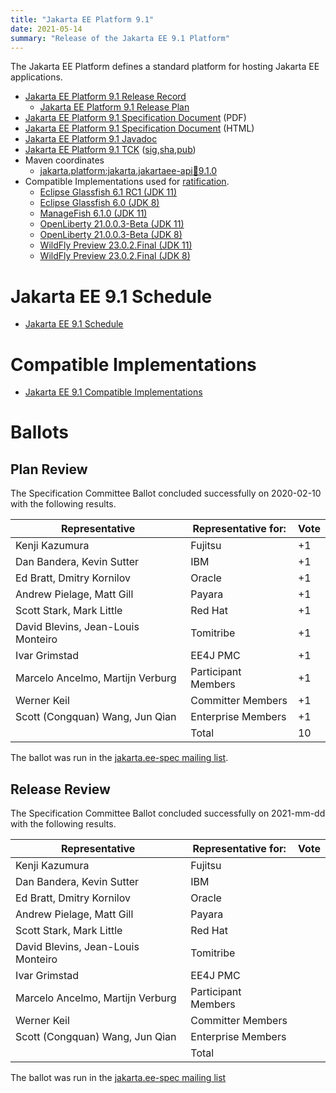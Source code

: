 ```yaml
---
title: "Jakarta EE Platform 9.1"
date: 2021-05-14
summary: "Release of the Jakarta EE 9.1 Platform"
---
```

The Jakarta EE Platform defines a standard platform for hosting Jakarta EE applications.

* [Jakarta EE Platform 9.1 Release Record](https://projects.eclipse.org/projects/ee4j.jakartaee-platform/releases/9.1)
  * [Jakarta EE Platform 9.1 Release Plan](https://eclipse-ee4j.github.io/jakartaee-platform/jakartaee9/JakartaEE9.1ReleasePlan)
* [Jakarta EE Platform 9.1 Specification Document](./jakarta-platform-spec-9.1.pdf) (PDF)
* [Jakarta EE Platform 9.1 Specification Document](./jakarta-platform-spec-9.1.html) (HTML)
* [Jakarta EE Platform 9.1 Javadoc](./apidocs)
* [Jakarta EE Platform 9.1 TCK](https://download.eclipse.org/jakartaee/platform/9.1/jakarta-jakartaeetck-9.1.0.zip) ([sig](https://download.eclipse.org/jakartaee/platform/9.1/jakarta-jakartaeetck-9.1.0.zip.sig),[sha](https://download.eclipse.org/jakartaee/platform/9.1/jakarta-jakartaeetck-9.1.0.zip.sha256),[pub](https://raw.githubusercontent.com/jakartaee/specification-committee/master/jakartaee-spec-committee.pub))
* Maven coordinates
  * [jakarta.platform:jakarta.jakartaee-api:jar:9.1.0](https://search.maven.org/artifact/jakarta.platform/jakarta.jakartaee-api/9.1.0/jar)
* Compatible Implementations used for [ratification](https://www.eclipse.org/projects/efsp/?version=1.2#efsp-ratification).
  * [Eclipse Glassfish 6.1 RC1 (JDK 11)](https://download.eclipse.org/ee4j/glassfish/glassfish-6.1.0-RC1.zip)
  * [Eclipse Glassfish 6.0 (JDK 8)](https://download.eclipse.org/ee4j/glassfish/glassfish-6.0.0.zip)
  * [ManageFish 6.1.0 (JDK 11)](https://download.managecat.com/6.1.0/managefish-fullprofile-6.1.0.zip)
  * [OpenLiberty 21.0.0.3-Beta (JDK 11)](https://public.dhe.ibm.com/ibmdl/export/pub/software/openliberty/runtime/tck/2021-02-09_1100/openliberty-jakartaee9-21.0.0.3-beta.zip)
  * [OpenLiberty 21.0.0.3-Beta (JDK 8)](https://public.dhe.ibm.com/ibmdl/export/pub/software/openliberty/runtime/tck/2021-02-09_1100/openliberty-jakartaee9-21.0.0.3-beta.zip)
  * [WildFly Preview 23.0.2.Final (JDK 11)](https://download.jboss.org/wildfly/23.0.2.Final/wildfly-preview-23.0.2.Final.zip)
  * [WildFly Preview 23.0.2.Final (JDK 8)](https://download.jboss.org/wildfly/23.0.2.Final/wildfly-preview-23.0.2.Final.zip)

# Jakarta EE 9.1 Schedule
* [Jakarta EE 9.1 Schedule](https://eclipse-ee4j.github.io/jakartaee-platform/jakartaee9/JakartaEE9.1#jakarta-ee-9.1-schedule)

# Compatible Implementations
* [Jakarta EE 9.1 Compatible Implementations](https://jakarta.ee/compatibility/#tab-9.1)

# Ballots

## Plan Review

The Specification Committee Ballot concluded successfully on 2020-02-10 with the following results.

| Representative                                 | Representative for: | Vote |
|------------------------------------------------|---------------------|------|
| Kenji Kazumura                                 | Fujitsu             | +1   |
| Dan Bandera, Kevin Sutter                      | IBM                 | +1   |
| Ed Bratt, Dmitry Kornilov                      | Oracle              | +1   |
| Andrew Pielage, Matt Gill                      | Payara              | +1   |
| Scott Stark, Mark Little                       | Red Hat             | +1   |
| David Blevins, Jean-Louis Monteiro             | Tomitribe           | +1   |
| Ivar Grimstad                                  | EE4J PMC            | +1   |
| Marcelo Ancelmo, Martijn Verburg               | Participant Members | +1   |
| Werner Keil                                    | Committer Members   | +1   |
| Scott (Congquan) Wang, Jun Qian                | Enterprise Members  | +1   |
|                                                | Total               | 10   |

The ballot was run in the [jakarta.ee-spec mailing list](https://www.eclipse.org/lists/jakarta.ee-spec/msg01423.html).

## Release Review 

The Specification Committee Ballot concluded successfully on 2021-mm-dd with the following results.

| Representative                                 | Representative for: | Vote |
|------------------------------------------------|---------------------|------|
| Kenji Kazumura	                             | Fujitsu	           |      |
| Dan Bandera, Kevin Sutter	                     | IBM	               |      |
| Ed Bratt, Dmitry Kornilov	                     | Oracle	           |      |
| Andrew Pielage, Matt Gill	                     | Payara	           |      |
| Scott Stark, Mark Little	                     | Red Hat	           |      |
| David Blevins, Jean-Louis Monteiro	         | Tomitribe	       |      |
| Ivar Grimstad	                                 | EE4J PMC	           |      |
| Marcelo Ancelmo, Martijn Verburg	             | Participant Members |      |
| Werner Keil	                                 | Committer Members   |      |
| Scott (Congquan) Wang, Jun Qian                | Enterprise Members  |      |
|                                                | Total               |      |

The ballot was run in the [jakarta.ee-spec mailing list]()
